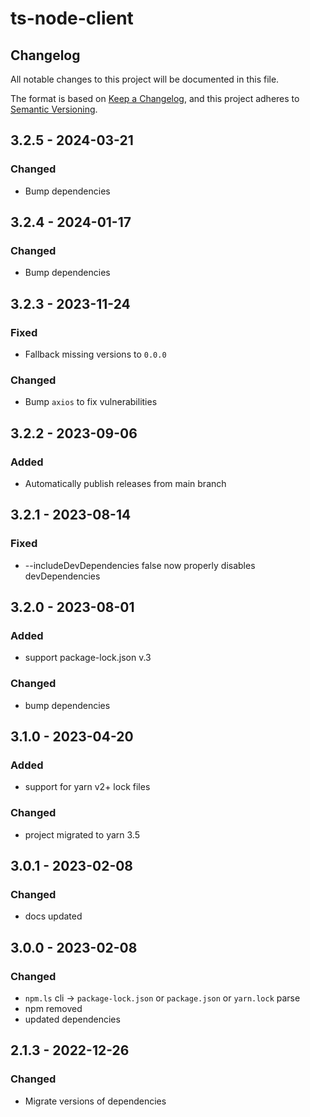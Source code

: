 # ts-node-client

## Changelog

All notable changes to this project will be documented in this file.

The format is based on [Keep a Changelog](https://keepachangelog.com/en/1.0.0/),
and this project adheres to [Semantic Versioning](https://semver.org/spec/v2.0.0.html).


## 3.2.5 - 2024-03-21

### Changed
* Bump dependencies


## 3.2.4 - 2024-01-17

### Changed
* Bump dependencies


## 3.2.3 - 2023-11-24

### Fixed
* Fallback missing versions to `0.0.0`

### Changed
* Bump `axios` to fix vulnerabilities


## 3.2.2 - 2023-09-06

### Added
* Automatically publish releases from main branch


## 3.2.1 - 2023-08-14

### Fixed
* --includeDevDependencies false now properly disables devDependencies


## 3.2.0 - 2023-08-01

### Added
* support package-lock.json v.3

### Changed
* bump dependencies


## 3.1.0 - 2023-04-20

### Added
* support for yarn v2+ lock files
  
### Changed
* project migrated to yarn 3.5


## 3.0.1 - 2023-02-08

### Changed
* docs updated


## 3.0.0 - 2023-02-08

### Changed
* `npm.ls` cli -> `package-lock.json` or `package.json` or `yarn.lock` parse
* npm removed
* updated dependencies


## 2.1.3 - 2022-12-26

### Changed
* Migrate versions of dependencies
